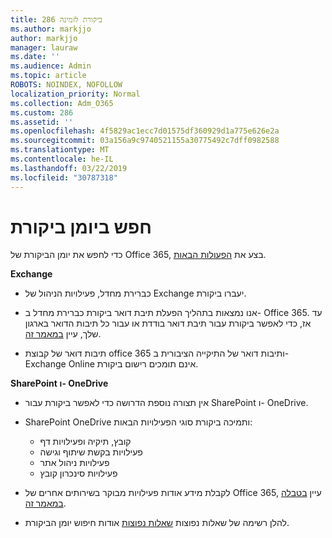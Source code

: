 ```yaml
---
title: 286 ביקורת לזמינה
ms.author: markjjo
author: markjjo
manager: lauraw
ms.date: ''
ms.audience: Admin
ms.topic: article
ROBOTS: NOINDEX, NOFOLLOW
localization_priority: Normal
ms.collection: Adm_O365
ms.custom: 286
ms.assetid: ''
ms.openlocfilehash: 4f5829ac1ecc7d01575df360929d1a775e626e2a
ms.sourcegitcommit: 03a156a9c9740521155a30775492c7dff0982588
ms.translationtype: MT
ms.contentlocale: he-IL
ms.lasthandoff: 03/22/2019
ms.locfileid: "30787318"
---
```

# <a name="search-the-audit-log"></a>חפש ביומן ביקורת

כדי לחפש את יומן הביקורת של Office 365, בצע את [הפעולות הבאות](https://docs.microsoft.com/office365/securitycompliance/search-the-audit-log-in-security-and-compliance#search-the-audit-log). 

**Exchange**

- כברירת מחדל, פעילויות הניהול של Exchange יעברו ביקורת.

- אנו נמצאות בתהליך הפעלת תיבת דואר ביקורת כברירת מחדל ב- Office 365. עד אז, כדי לאפשר ביקורת עבור תיבת דואר בודדת או עבור כל תיבות הדואר בארגון שלך, עיין [במאמר זה](https://docs.microsoft.com/office365/securitycompliance/enable-mailbox-auditing).

- תיבות דואר של קבוצת office 365 ותיבות דואר של התיקייה הציבורית ב- Exchange Online אינם תומכים רישום ביקורת.

**SharePoint ו- OneDrive**

- אין תצורה נוספת הדרושה כדי לאפשר ביקורת עבור SharePoint ו- OneDrive.

- SharePoint OneDrive ותמיכה ביקורת סוגי הפעילויות הבאות: 

    - קובץ, תיקיה ופעילויות דף
    - פעילויות בקשת שיתוף וגישה
    - פעילויות ניהול אתר
    - פעילויות סינכרון קובץ

- לקבלת מידע אודות פעילויות מבוקר בשירותים אחרים של Office 365, עיין [בטבלה במאמר זה](https://docs.microsoft.com/office365/securitycompliance/search-the-audit-log-in-security-and-compliance#audited-activities).

- להלן רשימה של שאלות נפוצות [שאלות נפוצות](https://docs.microsoft.com/office365/securitycompliance/search-the-audit-log-in-security-and-compliance#frequently-asked-questions) אודות חיפוש יומן הביקורת.
